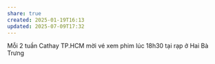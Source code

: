 ```yaml
---
share: true
created: 2025-01-19T16:13
updated: 2025-07-09T17:32
---
```

Mỗi 2 tuần Cathay TP.HCM mời vé xem phim lúc 18h30 tại rạp ở Hai Bà Trưng
